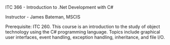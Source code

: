 ITC 366 - Introduction to .Net Development with C#

Instructor - James Bateman, MSCIS

Prerequisite: ITC 260. 
This course is an introduction to the study of object technology using the C# programming language. 
Topics include graphical user interfaces, event handling, exception handling, inheritance, and file I/O. 
